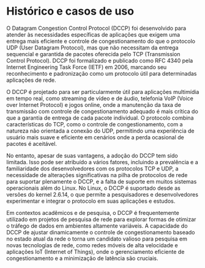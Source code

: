 <!-- Em progresso -->

# Histórico e casos de uso

O Datagram Congestion Control Protocol (DCCP) foi desenvolvido para atender às necessidades específicas de aplicações que exigem uma entrega mais eficiente e controle de congestionamento do que o protocolo UDP (User Datagram Protocol), mas que não necessitam da entrega sequencial e garantida de pacotes oferecida pelo TCP (Transmission Control Protocol). DCCP foi formalizado e publicado como RFC 4340 pela Internet Engineering Task Force (IETF) em 2006, marcando seu reconhecimento e padronização como um protocolo útil para determinadas aplicações de rede.

O DCCP é projetado para ser particularmente útil para aplicações multimídia em tempo real, como streaming de vídeo e de áudio, telefonia VoIP (Voice over Internet Protocol) e jogos online, onde a manutenção da taxa de transmissão com controle de congestionamento adequado é mais crítica do que a garantia de entrega de cada pacote individual. O protocolo combina características do TCP, como o controle de congestionamento, com a natureza não orientada a conexão do UDP, permitindo uma experiência de usuário mais suave e eficiente em cenários onde a perda ocasional de pacotes é aceitável.

No entanto, apesar de suas vantagens, a adoção do DCCP tem sido limitada. Isso pode ser atribuído a vários fatores, incluindo a prevalência e a familiaridade dos desenvolvedores com os protocolos TCP e UDP, a necessidade de alterações significativas na pilha de protocolos de rede para suportar plenamente o DCCP, e a falta de suporte em muitos sistemas operacionais além do Linux. No Linux, o DCCP é suportado desde as versões do kernel 2.6.14, o que permite a pesquisadores e desenvolvedores experimentar e integrar o protocolo em suas aplicações e estudos.

Em contextos acadêmicos e de pesquisa, o DCCP é frequentemente utilizado em projetos de pesquisa de rede para explorar formas de otimizar o tráfego de dados em ambientes altamente variáveis. A capacidade do DCCP de ajustar dinamicamente o controle de congestionamento baseado no estado atual da rede o torna um candidato valioso para pesquisa em novas tecnologias de rede, como redes móveis de alta velocidade e aplicações IoT (Internet of Things), onde o gerenciamento eficiente de congestionamento e a minimização de latência são cruciais.